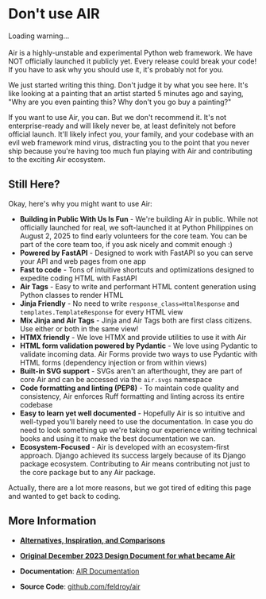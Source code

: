 # Don't use AIR

<div id="rotating-warning" >
  <span id="pithy-saying">Loading warning...</span>
</div>

<script>
const pithySayings = [
"unless you like living on the edge",
"unless you believe in unicorns",
"unless you like early stage projects",
"unless you want to try an early stage project",
"if you are building something where lives depend on stability",
"because there's no paid support",
"as it is just another Python web framework",
"when you could be using COBOL",
"if you have a problem with dairy-themed documentation (although we do like spicy vegan cheese dips)",
"it's better to stay under water",
"because we're running out",
"if you want a full stack framework",
"unless you like pre-pre-alpha software",
"if you prefer semantic versioning",
"because we're off to see the wizard",
"if you dislike PEP8 and type annotations",
"if you don't like HTMX",
"when you need a stable, mature project",
"if you want React to be your frontend instead of HTML",
"because the GitHub repo for Air has a wall of badges"
];

let currentIndex = 0;
const sayingElement = document.getElementById('pithy-saying');

function rotateSaying() {
  sayingElement.textContent = '... '+pithySayings[currentIndex];
  currentIndex = (currentIndex + 1) % pithySayings.length;
}

// Start immediately
rotateSaying();

// Rotate every 2 seconds
setInterval(rotateSaying, 2000);
</script>
<br>
Air is a highly-unstable and experimental Python web framework. We have NOT officially launched it publicly yet. Every release could break your code! If you have to ask why you should use it, it's probably not for you.

We just started writing this thing. Don't judge it by what you see here. It's like looking at a painting that an artist started 5 minutes ago and saying, "Why are you even painting this? Why don't you go buy a painting?"

If you want to use Air, you can. But we don't recommend it. It's not enterprise-ready and will likely never be, at least definitely not before official launch. It'll likely infect you, your family, and your codebase with an evil web framework mind virus, distracting you to the point that you never ship because you're having too much fun playing with Air and contributing to the exciting Air ecosystem.

## Still Here?

Okay, here's why you might want to use Air:

- **Building in Public With Us Is Fun** - We're building Air in public. While not officially launched for real, we soft-launched it at Python Philippines on August 2, 2025 to find early volunteers for the core team. You can be part of the core team too, if you ask nicely and commit enough :)
- **Powered by FastAPI** - Designed to work with FastAPI so you can serve your API and web pages from one app
- **Fast to code** - Tons of intuitive shortcuts and optimizations designed to expedite coding HTML with FastAPI
- **Air Tags** - Easy to write and performant HTML content generation using Python classes to render HTML
- **Jinja Friendly** - No need to write `response_class=HtmlResponse` and `templates.TemplateResponse` for every HTML view
- **Mix Jinja and Air Tags** - Jinja and Air Tags both are first class citizens. Use either or both in the same view!
- **HTMX friendly** - We love HTMX and provide utilities to use it with Air
- **HTML form validation powered by Pydantic** - We love using Pydantic to validate incoming data. Air Forms provide two ways to use Pydantic with HTML forms (dependency injection or from within views)
- **Built-in SVG support** - SVGs aren't an afterthought, they are part of core Air and can be accessed via the `air.svgs` namespace
- **Code formatting and linting (PEP8)** - To maintain code quality and consistency, Air enforces Ruff formatting and linting across its entire codebase
- **Easy to learn yet well documented** - Hopefully Air is so intuitive and well-typed you'll barely need to use the documentation. In case you do need to look something up we're taking our experience writing technical books and using it to make the best documentation we can.
- **Ecosystem-Focused** - Air is developed with an ecosystem-first approach. Django achieved its success largely because of its Django package ecosystem. Contributing to Air means contributing not just to the core package but to any Air package.

Actually, there are a lot more reasons, but we got tired of editing this page and wanted to get back to coding.

## More Information

- **[Alternatives, Inspiration, and Comparisons](../about/alternatives)**

- **<a href="https://docs.google.com/document/d/1CaAqTYmK7gXTHxkQ-SaMndJV7vev-34cvEBe1kKESQU/edit?tab=t.0#heading=h.7lt9l234j1zc" target="_blank">Original December 2023 Design Document for what became Air</a>**

- **Documentation**: <a href="/" target="_blank">AIR Documentation</a>

- **Source Code**: <a href="https://github.com/feldroy/air" target="_blank">github.com/feldroy/air</a>

